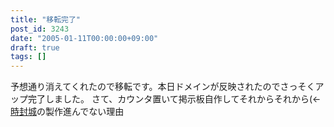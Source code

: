 ```yaml
---
title: "移転完了"
post_id: 3243
date: "2005-01-11T00:00:00+09:00"
draft: true
tags: []
---
```



予想通り消えてくれたので移転です。本日ドメインが反映されたのでさっそくアップ完了しました。 さて、カウンタ置いて掲示板自作してそれからそれから(←[時封城](https://danmaq.com/!/thA/)の製作進んでない理由
